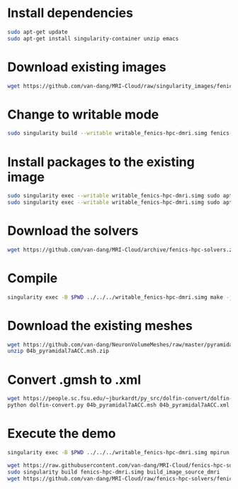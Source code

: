 # Install dependencies
```bash
sudo apt-get update
sudo apt-get install singularity-container unzip emacs
```

# Download existing images
```bash
wget https://github.com/van-dang/MRI-Cloud/raw/singularity_images/fenics-hpc-dmri.simg
```

# Change to writable mode
```bash
sudo singularity build --writable writable_fenics-hpc-dmri.simg fenics-hpc-dmri.simg
```

# Install packages to the existing image
```bash
sudo singularity exec --writable writable_fenics-hpc-dmri.simg sudo apt-get update
sudo singularity exec --writable writable_fenics-hpc-dmri.simg sudo apt-get install zip unzip gmsh
```

# Download the solvers
```bash
wget https://github.com/van-dang/MRI-Cloud/archive/fenics-hpc-solvers.zip
```
# Compile
```bash
singularity exec -B $PWD ../../../writable_fenics-hpc-dmri.simg make -j 8
```
# Download the existing meshes
```bash
wget https://github.com/van-dang/NeuronVolumeMeshes/raw/master/pyramidals/04b_pyramidal7aACC.msh.zip
unzip 04b_pyramidal7aACC.msh.zip
```

# Convert .gmsh to .xml
```bash
wget https://people.sc.fsu.edu/~jburkardt/py_src/dolfin-convert/dolfin-convert.py
python dolfin-convert.py 04b_pyramidal7aACC.msh 04b_pyramidal7aACC.xml
```

# Execute the demo
```bash
singularity exec -B $PWD ../../../writable_fenics-hpc-dmri.simg mpirun -n 8 ./demo -m 04b_pyramidal7aACC.xml 
```

```bash
wget https://raw.githubusercontent.com/van-dang/MRI-Cloud/fenics-hpc-solvers/build_image_source_dmri
sudo singularity build fenics-hpc-dmri.simg build_image_source_dmri
wget https://github.com/van-dang/MRI-Cloud/raw/fenics-hpc-solvers/fenics-hpc-dmri.simg
```
